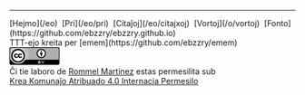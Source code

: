 
***
<div class="footer">

<div class="text-small">
[Hejmo](/eo)  [Pri](/eo/pri)  [Citaĵoj](/eo/citajxoj)  [Vortoj](/o/vortoj)  [Fonto](https://github.com/ebzzry/ebzzry.github.io)
</div>
<div class="text-x-small">
TTT-ejo kreita per [emem](https://github.com/ebzzry/emem)
</div>

<div class="text-x-small">
<a rel="license" href="https://creativecommons.org/licenses/by/4.0/"><img alt="Krea Komunaĵo Permisilo" class="cc" src="/images/cc4-88x31.png" /></a><br>
Ĉi tie laboro de <a xmlns:cc="https://creativecommons.org/ns#" href="https://ebzzry.io" property="cc:attributionName" rel="cc:attributionURL">Rommel Martinez</a> estas permesilita sub <br>
<a rel="license" href="https://creativecommons.org/licenses/by/4.0/">Krea Komunaĵo Atribuado 4.0 Internacia Permesilo</a>
</div>

</div>
